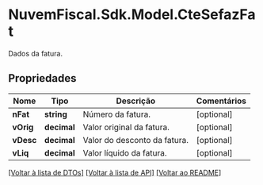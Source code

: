 # NuvemFiscal.Sdk.Model.CteSefazFat
Dados da fatura.

## Propriedades

Nome | Tipo | Descrição | Comentários
------------ | ------------- | ------------- | -------------
**nFat** | **string** | Número da fatura. | [optional] 
**vOrig** | **decimal** | Valor original da fatura. | [optional] 
**vDesc** | **decimal** | Valor do desconto da fatura. | [optional] 
**vLiq** | **decimal** | Valor líquido da fatura. | [optional] 

[[Voltar à lista de DTOs]](../README.md#documentation-for-models) [[Voltar à lista de API]](../README.md#documentation-for-api-endpoints) [[Voltar ao README]](../README.md)

